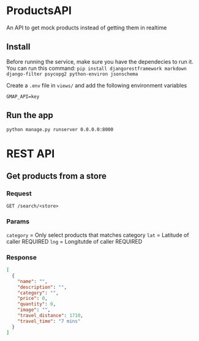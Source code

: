 # ProductsAPI

An API to get mock products instead of getting them in realtime

## Install

Before running the service, make sure you have the dependecies to run it. You can run this command:
`pip install djangorestframework markdown django-filter psycopg2 python-environ jsonschema`

Create a `.env` file in `views/` and add the following environment variables
````
GMAP_API=key
````

## Run the app

    python manage.py runserver 0.0.0.0:8000

# REST API

## Get products from a store

### Request
`GET /search/<store>`

### Params
`category` = Only select products that matches category
`lat` = Latitude of caller REQUIRED
`lng` =  Longitutde of caller REQUIRED

### Response
```json
[
  {
    "name": "",
    "description": "",
    "category": "",
    "price": 0,
    "quantity": 0,
    "image": "",
    "travel_distance": 1710,
    "travel_time": "7 mins"
  }
]
```